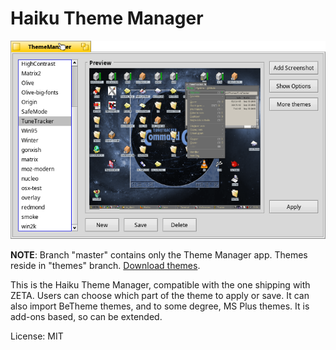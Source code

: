 # Haiku Theme Manager

![Screenshot](screenshot.png)

**NOTE**: Branch "master" contains only the Theme Manager app. Themes reside in "themes" branch. [Download themes](https://github.com/HaikuArchives/HaikuThemeManager/archive/themes.zip).

This is the Haiku Theme Manager, compatible with the one shipping with ZETA.
Users can choose which part of the theme to apply or save.
It can also import BeTheme themes, and to some degree, MS Plus themes.
It is add-ons based, so can be extended.

License: MIT

